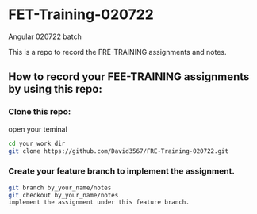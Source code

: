 # FET-Training-020722
Angular 020722 batch

This is a repo to record the FRE-TRAINING assignments and notes.

## How to record your FEE-TRAINING assignments by using this repo:

### Clone this repo:

open your teminal

```bash
cd your_work_dir
git clone https://github.com/David3567/FRE-Training-020722.git
```

### Create your feature branch to implement the assignment.

```bash
git branch by_your_name/notes
git checkout by_your_name/notes
implement the assignment under this feature branch.
```

